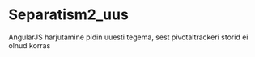 # Separatism2_uus
AngularJS harjutamine pidin uuesti tegema, sest pivotaltrackeri storid ei olnud korras
